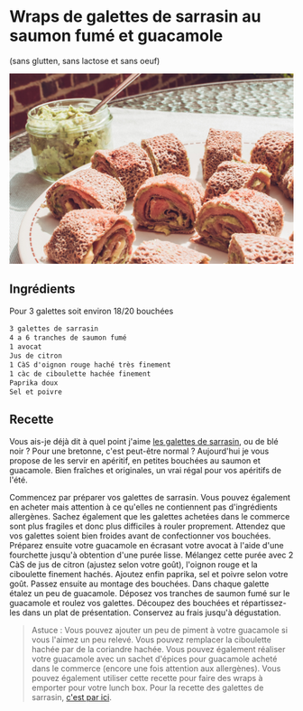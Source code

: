 # Wraps de galettes de sarrasin au saumon fumé et guacamole
(sans glutten, sans lactose et sans oeuf)  

![](../img/Wraps-galette-de-sarrasin-saumon-et-guacamole2.jpg)

## Ingrédients
Pour 3 galettes soit environ 18/20 bouchées

    3 galettes de sarrasin
    4 a 6 tranches de saumon fumé
    1 avocat
    Jus de citron
    1 CàS d'oignon rouge haché très finement
    1 càc de ciboulette hachée finement
    Paprika doux
    Sel et poivre

## Recette
Vous ais-je déjà dit à quel point j'aime [les galettes de sarrasin](../crepes-galettes/Galette-bretonne-aux-legumes-du-soleil.md), ou de blé noir ? Pour une bretonne, c'est peut-être normal ? Aujourd'hui je vous propose de les servir en apéritif, en petites bouchées au saumon et guacamole. Bien fraîches et originales, un vrai régal pour vos apéritifs de l'été.

Commencez par préparer vos galettes de sarrasin. Vous pouvez également en acheter mais attention à ce qu'elles ne contiennent pas d'ingrédients allergènes. Sachez également que les galettes achetées dans le commerce sont plus fragiles et donc plus difficiles à rouler proprement.
Attendez que vos galettes soient bien froides avant de confectionner vos bouchées.
Préparez ensuite votre guacamole en écrasant votre avocat à l'aide d'une fourchette jusqu'à obtention d'une purée lisse. Mélangez cette purée avec 2 CàS de jus de citron (ajustez selon votre goût), l'oignon rouge et la ciboulette finement hachés. Ajoutez enfin paprika, sel et poivre selon votre goût.
Passez ensuite au montage des bouchées. Dans chaque galette étalez un peu de guacamole. Déposez vos tranches de saumon fumé sur le guacamole et roulez vos galettes. Découpez des bouchées et répartissez-les dans un plat de présentation. Conservez au frais jusqu'à dégustation.

> Astuce : Vous pouvez ajouter un peu de piment à votre guacamole si vous l'aimez un peu relevé. Vous pouvez remplacer la ciboulette hachée par de la coriandre hachée. Vous pouvez également réaliser votre guacamole avec un sachet d'épices pour guacamole acheté dans le commerce (encore une fois attention aux allergènes). Vous pouvez également utiliser cette recette pour faire des wraps à emporter pour votre lunch box. Pour la recette des galettes de sarrasin, [c'est par ici](../crepes-galettes/Galette-bretonne-aux-legumes-du-soleil.md).

